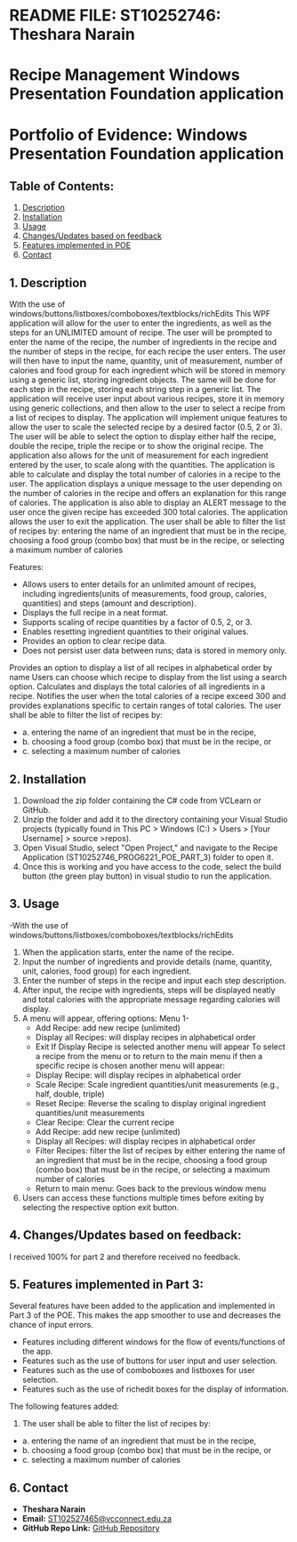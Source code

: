 # README FILE: ST10252746: Theshara Narain
# Recipe Management Windows Presentation Foundation application
# Portfolio of Evidence: Windows Presentation Foundation application

## Table of Contents:
1. [Description](#1-description)
2. [Installation](#2-installation)
3. [Usage](#3-usage)
4. [Changes/Updates based on feedback](#4-changesupdates-based-on-feedback)
5. [Features implemented in POE](#5-features-implemented-in-poe)
6. [Contact](#6-contact)


## 1. Description
With the use of windows/buttons/listboxes/comboboxes/textblocks/richEdits
This WPF application will allow for the user to enter the ingredients, as well as the steps for an UNLIMITED amount of recipe. 
The user will be prompted to enter the name of the recipe, the number of ingredients in the recipe and the number of steps in the recipe, 
for each recipe the user enters. The user will then have to input the name, quantity, unit of measurement, number of calories and food group for each ingredient which will be stored in memory using a generic list, storing ingredient objects. 
The same will be done for each step in the recipe, storing each string step in a generic list. The application will receive user input about various recipes, store it in memory using generic collections, and then allow to the user to select a recipe from a list of recipes to display.
The application will implement unique features to allow the user to scale the selected recipe by a desired factor (0.5, 2 or 3). The user will be able to select the option to display either half the recipe, double the recipe, triple the recipe or to show the original recipe. 
The application also allows for the unit of measurement for each ingredient entered by the user, to scale along with the quantities. 
The application is able to calculate and display the total number of calories in a recipe to the user. 
The application displays a unique message to the user depending on the number of calories in the recipe and offers an explanation for this range 
of calories. The application is also able to display an ALERT message to the user once the given recipe has exceeded 300 total calories. 
The application allows the user to exit the application. The user shall be able to filter the list of recipes by: entering the name of an ingredient that must be in the recipe, choosing a food group (combo box) that must be in the recipe, or selecting a maximum number of calories


Features:
- Allows users to enter details for an unlimited amount of recipes, including ingredients(units of measurements, food group, calories, quantities) and steps (amount and description).
- Displays the full recipe in a neat format.
- Supports scaling of recipe quantities by a factor of 0.5, 2, or 3.
- Enables resetting ingredient quantities to their original values.
- Provides an option to clear recipe data.
- Does not persist user data between runs; data is stored in memory only.

Provides an option to display a list of all recipes in alphabetical order by name
Users can choose which recipe to display from the list using a search option.
Calculates and displays the total calories of all ingredients in a recipe.
Notifies the user when the total calories of a recipe exceed 300 and provides explanations specific to certain ranges of total calories.
The user shall be able to filter the list of recipes by:
- a. entering the name of an ingredient that must be in the recipe,
- b. choosing a food group (combo box) that must be in the recipe, or
- c. selecting a maximum number of calories


## 2. Installation
1. Download the zip folder containing the C# code from VCLearn or GitHub.
2. Unzip the folder and add it to the directory containing your Visual Studio projects (typically found in This PC > Windows (C:) > Users > [Your Username] > source >repos).
3. Open Visual Studio, select "Open Project," and navigate to the Recipe Application (ST10252746_PROG6221_POE_PART_3) folder to open it.
4. Once this is working and you have access to the code, select the build button (the green play button) in visual studio to run the application.


## 3. Usage
-With the use of windows/buttons/listboxes/comboboxes/textblocks/richEdits
1. When the application starts, enter the name of the recipe.
2. Input the number of ingredients and provide details (name, quantity, unit, calories, food group) for each ingredient.
3. Enter the number of steps in the recipe and input each step description.
4. After input, the recipe with ingredients, steps will be displayed neatly and total calories with the appropriate message regarding calories will display.
5. A menu will appear, offering options:
Menu 1-
   - Add Recipe: add new recipe (unlimited)
   - Display all Recipes: will display recipes in alphabetical order
   - Exit
If Display Recipe is selected another menu will appear
To select a recipe from the menu or to return to the main menu if then a specific recipe is chosen another menu will appear:
   - Display Recipe: will display recipes in alphabetical order
   - Scale Recipe: Scale ingredient quantities/unit measurements (e.g., half, double, triple)
   - Reset Recipe: Reverse the scaling to display original ingredient quantities/unit measurements
   - Clear Recipe: Clear the current recipe
   - Add Recipe: add new recipe (unlimited)
   - Display all Recipes: will display recipes in alphabetical order
   - Filter Recipes: filter the list of recipes by either entering the name of an ingredient that must be in the recipe, choosing a food group (combo box) that must be in the recipe, or selecting a maximum number of                         calories
   - Return to main menu: Goes back to the previous window menu
6. Users can access these functions multiple times before exiting by selecting the respective option exit button.


## 4. Changes/Updates based on feedback:
I received 100% for part 2 and therefore received no feedback.

## 5. Features implemented in Part 3:
Several features have been added to the application and implemented in Part 3 of the POE. This makes the app smoother to use and decreases the chance of input errors. 
- Features including different windows for the flow of events/functions of the app.
- Features such as the use of buttons for user input and user selection.
- Features such as the use of comboboxes and listboxes for user selection.
- Features such as the use of richedit boxes for the display of information.

The following features added:
1. The user shall be able to filter the list of recipes by:
- a. entering the name of an ingredient that must be in the recipe,
- b. choosing a food group (combo box) that must be in the recipe, or
- c. selecting a maximum number of calories

## 6. Contact
- **Theshara Narain**
- **Email:** ST102527465@vcconnect.edu.za
- **GitHub Repo Link:** [GitHub Repository](https://github.com/ST10252746/prog6221-part-3-ST10252746.git)
